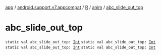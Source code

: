 [app](../../../index.md) / [android.support.v7.appcompat](../../index.md) / [R](../index.md) / [anim](index.md) / [abc_slide_out_top](.)

# abc_slide_out_top

`static val abc_slide_out_top: `[`Int`](https://kotlinlang.org/api/latest/jvm/stdlib/kotlin/-int/index.html)
`static val abc_slide_out_top: `[`Int`](https://kotlinlang.org/api/latest/jvm/stdlib/kotlin/-int/index.html)
`static val abc_slide_out_top: `[`Int`](https://kotlinlang.org/api/latest/jvm/stdlib/kotlin/-int/index.html)
`static val abc_slide_out_top: `[`Int`](https://kotlinlang.org/api/latest/jvm/stdlib/kotlin/-int/index.html)